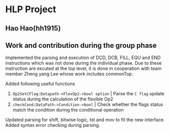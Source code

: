 # HLP Project  
## Hao Hao(hh1915)

## Work and contribution during the group phase 

Implemented the parsing and execution of DCD, DCB, FILL, EQU and END instructions which was not done during the individual phase. Due to these instruction are excuted at the top level, it is done in cooperation with team member Zheng yang Lee whose work includes commonTop.   

Added following useful functions
1. `Op2SetCFlag:Datapath->FlexOp2->bool option` | Parse the `C flag` update status during the calculation of the flexible Op2
2. `checkCond:DataPath->Condition->bool` | Check whether the flags status match the condition during the conditional operation

Updated parsing for shift, bitwise logic, tst and mov to fit the new interface. Added syntax error checking during parsing. 
    









